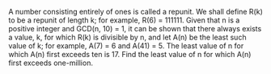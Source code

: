    A number consisting entirely of ones is called a repunit. We shall define R(k) to be a repunit of length k; for example, R(6) = 111111. Given that n is a positive integer and GCD(n, 10) = 1, it can be shown that there always exists a value, k, for which R(k) is divisible by n, and let A(n) be the least such value of k; for example, A(7) = 6 and A(41) = 5. The least value of n for which A(n) first exceeds ten is 17. Find the least value of n for which A(n) first exceeds one-million.   